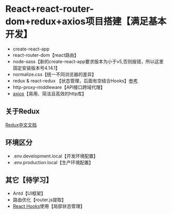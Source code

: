 # React+react-router-dom+redux+axios项目搭建【满足基本开发】
- create-react-app
- react-router-dom【react路由】
- node-sass【新的create-react-app要求版本为小于v5,否则报错，所以这里固定安装版本号4.14.1】
- normalize.css【统一不同浏览器的差异】
- redux & react-redux 【状态管理，后面有空结合Hooks】[参考](https://www.cnblogs.com/sgs123/archive/2004/01/13/14077698.html)
- http-proxy-middleware【API接口跨域代理】
- [axios](http://www.axios-js.com/)【易用、简洁且高效的http库】

## 关于Redux
[Redux中文文档](https://cn.redux.js.org/docs/introduction/Motivation.html)
## 环境区分
- .env.development.local【开发环境配置】
- .env.production.local【生产环境配置】

## 其它【待学习】
- Antd【UI框架】
- 路由优化【router.js提取】
- [React Hooks](https://zh-hans.reactjs.org/docs/hooks-intro.html)使用【局部状态管理】
